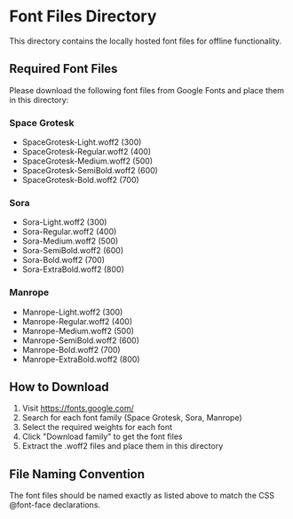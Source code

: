 # Font Files Directory

This directory contains the locally hosted font files for offline functionality.

## Required Font Files

Please download the following font files from Google Fonts and place them in this directory:

### Space Grotesk
- SpaceGrotesk-Light.woff2 (300)
- SpaceGrotesk-Regular.woff2 (400)
- SpaceGrotesk-Medium.woff2 (500)
- SpaceGrotesk-SemiBold.woff2 (600)
- SpaceGrotesk-Bold.woff2 (700)

### Sora
- Sora-Light.woff2 (300)
- Sora-Regular.woff2 (400)
- Sora-Medium.woff2 (500)
- Sora-SemiBold.woff2 (600)
- Sora-Bold.woff2 (700)
- Sora-ExtraBold.woff2 (800)

### Manrope
- Manrope-Light.woff2 (300)
- Manrope-Regular.woff2 (400)
- Manrope-Medium.woff2 (500)
- Manrope-SemiBold.woff2 (600)
- Manrope-Bold.woff2 (700)
- Manrope-ExtraBold.woff2 (800)

## How to Download

1. Visit https://fonts.google.com/
2. Search for each font family (Space Grotesk, Sora, Manrope)
3. Select the required weights for each font
4. Click "Download family" to get the font files
5. Extract the .woff2 files and place them in this directory

## File Naming Convention

The font files should be named exactly as listed above to match the CSS @font-face declarations.